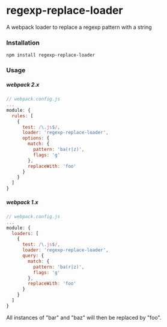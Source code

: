 # regexp-replace-loader
A webpack loader to replace a regexp pattern with a string

### Installation

```shell
npm install regexp-replace-loader
```

### Usage

##### webpack 2.x
```js
// webpack.config.js
...
module: {
  rules: [
    {
      test: /\.js$/,
      loader: 'regexp-replace-loader',
      options: {
        match: {
          pattern: 'ba(r|z)',
          flags: 'g'
        },
        replaceWith: 'foo'
      }
    }
  ]
}
```

##### webpack 1.x
```js
// webpack.config.js
...
module: {
  loaders: [
    {
      test: /\.js$/,
      loader: 'regexp-replace-loader',
      query: {
        match: {
          pattern: 'ba(r|z)',
          flags: 'g'
        },
        replaceWith: 'foo'
      }
    }
  ]
}
```

All instances of "bar" and "baz" will then be replaced by "foo".
